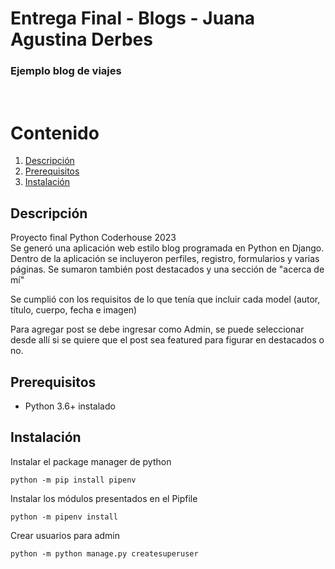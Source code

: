 # Entrega Final - Blogs - Juana Agustina Derbes

### Ejemplo blog de viajes

<br>

# Contenido
1. [Descripción](#first-header-of-content)
2. [Prerequisitos](#second-header-of-content)
2. [Instalación](#third-header-of-content)

## Descripción
Proyecto final Python Coderhouse 2023
<br>
Se generó una aplicación web estilo blog programada en Python en Django. Dentro de la aplicación se incluyeron perfiles, registro, formularios y varias páginas. Se sumaron también post destacados y una sección de "acerca de mí"

Se cumplió con los requisitos de lo que tenía que incluir cada model (autor, título, cuerpo, fecha e imagen)

Para agregar post se debe ingresar como Admin, se puede seleccionar desde allí si se quiere que el post sea featured para figurar en destacados o no. 

## Prerequisitos

- Python 3.6+ instalado

## Instalación

Instalar el package manager de python
```
python -m pip install pipenv
```
Instalar los módulos presentados en el Pipfile
```
python -m pipenv install
```
Crear usuarios para admin
```
python -m python manage.py createsuperuser
```